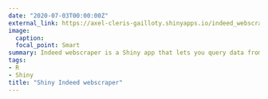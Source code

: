 ```yaml
---
date: "2020-07-03T00:00:00Z"
external_link: https://axel-cleris-gailloty.shinyapps.io/indeed_webscraper/
image:
  caption: 
  focal_point: Smart
summary: Indeed webscraper is a Shiny app that lets you query data from Indeed and analyze the results.
tags: 
- R
- Shiny
title: "Shiny Indeed webscraper"
---
```

